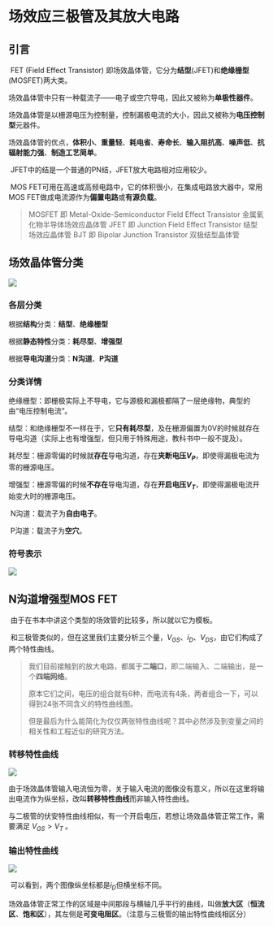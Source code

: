 # 场效应三极管及其放大电路

## 引言

​        FET (Field Effect Transistor) 即场效晶体管，它分为**结型**(JFET)和**绝缘栅型**(MOSFET)两大类。

​        场效晶体管中只有一种载流子——电子或空穴导电，因此又被称为**单极性器件**。

​        场效晶体管是以栅源电压为控制量，控制漏极电流的大小，因此又被称为**电压控制型**元器件。

​        场效晶体管的优点，**体积小**、**重量轻**、**耗电省**、**寿命长**、**输入阻抗高**、**噪声低**、**抗辐射能力强**、**制造工艺简单**。

​        JFET中的结是一个普通的PN结，JFET放大电路相对应用较少。

​        MOS FET可用在高速或高频电路中，它的体积很小，在集成电路放大器中，常用MOS FET做成电流源作为**偏置电路**或**有源负载**。



> MOSFET 即 Metal-Oxide-Semiconductor Field Effect Transistor 金属氧化物半导体场效应晶体管
> JFET 即 Junction Field Effect Transistor 结型场效应晶体管
> BJT 即 Bipolar Junction Transistor 双极结型晶体管

## 场效晶体管分类

![](http://47.103.216.202/wp-content/uploads/2019/11/structure.png)

### 各层分类

​		根据**结构**分类：**结型**、**绝缘栅型**

​		根据**静态特性**分类：**耗尽型**、**增强型**

​		根据**导电沟道**分类：**N沟道**、**P沟道**

### 分类详情

​		绝缘栅型：即栅极实际上不导电，它与源极和漏极都隔了一层绝缘物，典型的由“电压控制电流”。

​		结型：和绝缘栅型不一样在于，它**只有耗尽型**，及在栅源偏置为0V的时候就存在导电沟道（实际上也有增强型，但只用于特殊用途，教科书中一般不提及）。

​		耗尽型：栅源零偏的时候就**存在**导电沟道，存在**夹断电压$V_P$**，即使得漏极电流为零的栅源电压。

​		增强型：栅源零偏的时候**不存在**导电沟道，存在**开启电压$V_T$**，即使得漏极电流开始变大时的栅源电压。

​		N沟道：载流子为**自由电子**。

​		P沟道：载流子为**空穴**。

### 符号表示

![](http://47.103.216.202/wp-content/uploads/2019/11/all.png)


## N沟道增强型MOS FET

​		由于在书本中讲这个类型的场效管的比较多，所以就以它为模板。

​		和三极管类似的，但在这里我们主要分析三个量，$V_{GS}$、$i_D$、$V_{DS}$，由它们构成了两个特性曲线。



> 我们目前接触到的放大电路，都属于**二端口**，即二端输入、二端输出，是一个**四端网络**。
>
> 原本它们之间，电压的组合就有6种，而电流有4条，两者组合一下，可以得到24张不同含义的特性曲线图。
>
> 但是最后为什么能简化为仅仅两张特性曲线呢？其中必然涉及到变量之间的相关性和工程近似的研究方法。

### 转移特性曲线

![](http://47.103.216.202/wp-content/uploads/2019/11/MOSFET_N_En_tran-1.jpg)

​		由于场效晶体管输入电流恒为零，关于输入电流的图像没有意义，所以在这里将输出电流作为纵坐标，改叫**转移特性曲线**而非输入特性曲线。

​		与二极管的伏安特性曲线相似，有一个开启电压，若想让场效晶体管正常工作，需要满足 $V_{GS}>V_T$ 。

### 输出特性曲线

![](http://47.103.216.202/wp-content/uploads/2019/11/MOSFET_N_En_out.jpg)

​		可以看到，两个图像纵坐标都是$i_D$但横坐标不同。

​		场效晶体管正常工作的区域是中间那段与横轴几乎平行的曲线，叫做**放大区**（**恒流区**、**饱和区**），其左侧是**可变电阻区**。（注意与三极管的输出特性曲线相区分）

